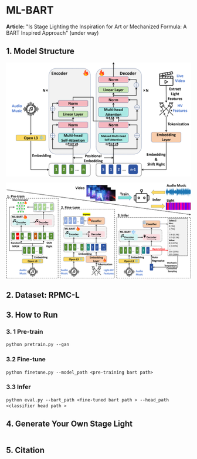 # ML-BART
**Article:** "Is Stage Lighting the Inspiration for Art or Mechanized Formula: A BART Inspired Approach" (under way)



## 1. Model Structure

![](./img/main.png)



![](./img/workflow.png)

## 2. Dataset: RPMC-L





## 3. How to Run

### 3. 1 Pre-train

```shell
python pretrain.py --gan
```



### 3.2 Fine-tune

```shell
python finetune.py --model_path <pre-training bart path>
```



### 3.3 Infer

```shell
python eval.py --bart_path <fine-tuned bart path > --head_path <classifier head path >
```



## 4. Generate Your Own Stage Light

```shell

```



## 5. Citation

```

```

